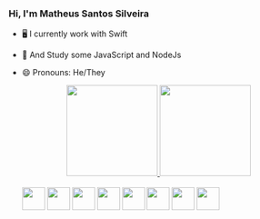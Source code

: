 ### Hi, I'm **Matheus Santos Silveira**

- 🖥️ I currently work with Swift 
- 🌱 And Study some JavaScript and NodeJs
- 😄 Pronouns: He/They

  <div align="center">
    <a href="https://github.com/Math5il">
    <img height="160px" src="https://github-readme-stats.vercel.app/api?username=Math5il&show_icons=true&theme=radical#gh-dark-mode-only" />
    <img height="160px" src="https://github-readme-stats.vercel.app/api/top-langs/?username=Math5il&layout=compact&theme=radical#gh-dark-mode-only" />
    </a>
  </div><br>
  <div style="display: inline-block;" align="center">
    <a href="https://github.com/Math5il"><img height="40px"  src="https://cdn.jsdelivr.net/gh/devicons/devicon/icons/swift/swift-original.svg"/></a>
    <a href="https://github.com/Math5il"><img height="40px" src="https://cdn.jsdelivr.net/gh/devicons/devicon/icons/java/java-original-wordmark.svg"/></a>
    <a href="https://github.com/Math5il"><img height="40px" src="https://cdn.jsdelivr.net/gh/devicons/devicon/icons/javascript/javascript-plain.svg"/></a>
    <a href="https://github.com/Math5il"><img height="40px" src="https://cdn.jsdelivr.net/gh/devicons/devicon/icons/csharp/csharp-original.svg"/></a>
    <a href="https://github.com/Math5il"><img height="40px" src="https://cdn.jsdelivr.net/gh/devicons/devicon/icons/html5/html5-original-wordmark.svg"/></a>
    <a href="https://github.com/Math5il"><img height="40px" src="https://cdn.jsdelivr.net/gh/devicons/devicon/icons/css3/css3-original-wordmark.svg"/></a>
    <a href="https://github.com/Math5il"><img height="40px" src="https://cdn.jsdelivr.net/gh/devicons/devicon/icons/mysql/mysql-original-wordmark.svg"/></a>
    <a href="https://github.com/Math5il"><img height="40px" src="https://cdn.jsdelivr.net/gh/devicons/devicon/icons/react/react-original-wordmark.svg"/></a>
  </div>
  <div>
  </div>
  
